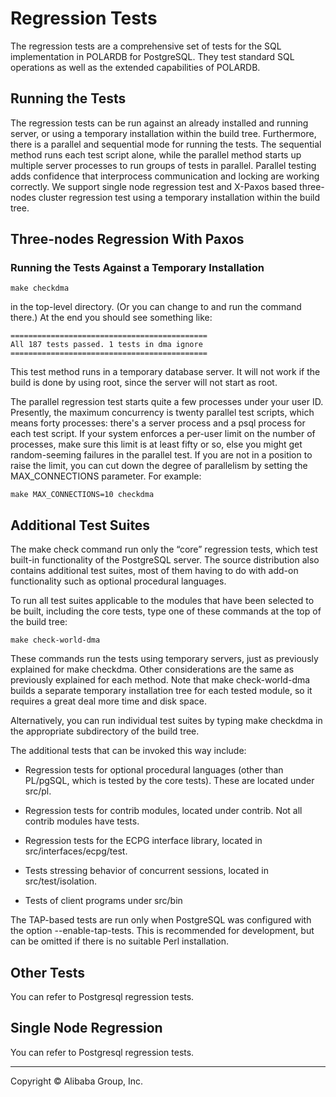 # Regression Tests

The regression tests are a comprehensive set of tests for the SQL implementation in POLARDB for PostgreSQL. They test standard SQL operations as well as the extended capabilities of POLARDB.

## Running the Tests
The regression tests can be run against an already installed and running server, or using a temporary installation within the build tree. Furthermore, there is a parallel
and sequential mode for running the tests. The sequential method runs each test script alone, while the parallel method starts up multiple server processes to run groups of tests in parallel.
Parallel testing adds confidence that interprocess communication and locking are working correctly. We support single node regression test and X-Paxos based three-nodes cluster regression test using a temporary installation within the build tree.

## Three-nodes Regression With Paxos
### Running the Tests Against a Temporary Installation

	make checkdma

in the top-level directory. (Or you can change to and run the command there.) At the end you should see something like:

	============================================
	All 187 tests passed. 1 tests in dma ignore
	============================================

This test method runs in a temporary database server. It will not work if the build is done by using root, since the server will not start as root.

The parallel regression test starts quite a few processes under your user ID. Presently, the maximum concurrency is twenty parallel test scripts, which means forty processes: there's a server process and a psql process for each test script. If your system enforces a per-user limit on the number of processes, make sure this limit is at least fifty or so, else you might get random-seeming failures in the parallel test. If you are not in a position to raise the limit, you can cut down the degree of parallelism by setting the MAX_CONNECTIONS parameter. For example:

	make MAX_CONNECTIONS=10 checkdma

## Additional Test Suites
The make check command run only the “core” regression tests, which test built-in functionality of the PostgreSQL server. The source distribution also contains additional test suites, most of them having to do with add-on functionality such as optional procedural languages.

To run all test suites applicable to the modules that have been selected to be built, including the core tests, type one of these commands at the top of the build tree:

	make check-world-dma

These commands run the tests using temporary servers, just as previously explained for make checkdma. Other considerations are the same as previously explained for each method. Note that make check-world-dma builds a separate temporary installation tree for each tested module, so it requires a great deal more time and disk space.

Alternatively, you can run individual test suites by typing make checkdma in the appropriate subdirectory of the build tree.

The additional tests that can be invoked this way include:

* Regression tests for optional procedural languages (other than PL/pgSQL, which is tested by the core tests). These are located under src/pl.

* Regression tests for contrib modules, located under contrib. Not all contrib modules have tests.

* Regression tests for the ECPG interface library, located in src/interfaces/ecpg/test.

* Tests stressing behavior of concurrent sessions, located in src/test/isolation.

* Tests of client programs under src/bin

The TAP-based tests are run only when PostgreSQL was configured with the option --enable-tap-tests. This is recommended for development, but can be omitted if there is no suitable Perl installation.

## Other Tests
You can refer to Postgresql regression tests.

## Single Node Regression
You can refer to Postgresql regression tests.

___

Copyright © Alibaba Group, Inc.